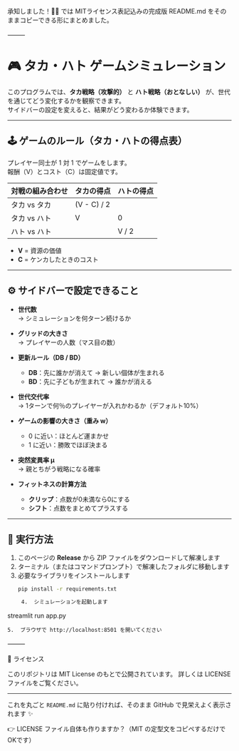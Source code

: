 承知しました！🙆‍♂️
では MITライセンス表記込みの完成版 README.md をそのままコピーできる形にまとめました。

⸻


# 🎮 タカ・ハト ゲームシミュレーション

このプログラムでは、**タカ戦略（攻撃的）** と **ハト戦略（おとなしい）** が、世代を通じてどう変化するかを観察できます。  
サイドバーの設定を変えると、結果がどう変わるか体験できます。  

---

## 🕹️ ゲームのルール（タカ・ハトの得点表）

プレイヤー同士が 1 対 1 でゲームをします。  
報酬（V）とコスト（C）は固定値です。  

| 対戦の組み合わせ | タカの得点       | ハトの得点       |
|------------------|------------------|------------------|
| タカ vs タカ     | (V - C) / 2      |                  |
| タカ vs ハト     | V                | 0                |
| ハト vs ハト     |                  | V / 2            |

- **V** = 資源の価値  
- **C** = ケンカしたときのコスト  

---

## ⚙️ サイドバーで設定できること

- **世代数**  
  → シミュレーションを何ターン続けるか  

- **グリッドの大きさ**  
  → プレイヤーの人数（マス目の数）  

- **更新ルール（DB / BD）**  
  - **DB**：先に誰かが消えて → 新しい個体が生まれる  
  - **BD**：先に子どもが生まれて → 誰かが消える  

- **世代交代率**  
  → 1ターンで何％のプレイヤーが入れかわるか（デフォルト10%）  

- **ゲームの影響の大きさ（重み w）**  
  - 0 に近い：ほとんど運まかせ  
  - 1 に近い：勝敗でほぼ決まる  

- **突然変異率 μ**  
  → 親とちがう戦略になる確率  

- **フィットネスの計算方法**  
  - **クリップ**：点数が0未満なら0にする  
  - **シフト**：点数をまとめてプラスする  

---

## 🚀 実行方法

1. このページの **Release** から ZIP ファイルをダウンロードして解凍します  
2. ターミナル（またはコマンドプロンプト）で解凍したフォルダに移動します  
3. 必要なライブラリをインストールします  
   ```bash
   pip install -r requirements.txt

	4.	シミュレーションを起動します

streamlit run app.py


	5.	ブラウザで http://localhost:8501 を開いてください

⸻

📜 ライセンス

このリポジトリは MIT License のもとで公開されています。
詳しくは LICENSE ファイルをご覧ください。

---

これを丸ごと `README.md` に貼り付ければ、そのまま GitHub で見栄えよく表示されます ✨  

👉 LICENSE ファイル自体も作りますか？（MIT の定型文をコピペするだけでOKです）